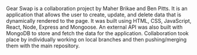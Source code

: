 Gear Swap is a collaboration project by Maher Brikae and Ben Pitts. It is an application that allows the user to create, update, and delete data that is dynamically rendered to the page. It was built using HTML, CSS, JavaScript, React, Node, Express and Mongoose. An external API was also built with MongoDB to store and fetch the data for the application. Collaboration took place by individually working on local branches and then pushing/merging them with the main repository.
